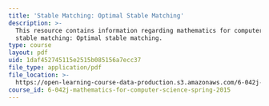 ```yaml
---
title: 'Stable Matching: Optimal Stable Matching'
description: >-
  This resource contains information regarding mathematics for computer science,
  stable matching: Optimal stable matching.
type: course
layout: pdf
uid: 1daf452745115e2515b085156a7ecc37
file_type: application/pdf
file_location: >-
  https://open-learning-course-data-production.s3.amazonaws.com/6-042j-mathematics-for-computer-science-spring-2015/1daf452745115e2515b085156a7ecc37_MIT6_042JS15_Optimal.pdf
course_id: 6-042j-mathematics-for-computer-science-spring-2015
---
```

